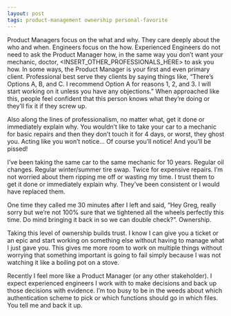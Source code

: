 ```yaml
---
layout: post
tags: product-management ownership personal-favorite
---
```


Product Managers focus on the what and why. They care deeply about the who and when. Engineers focus on the how. Experienced Engineers do not need to ask the Product Manager how, in the same way you don’t want your mechanic, doctor, <INSERT_OTHER_PROFESSIONALS_HERE> to ask you how. In some ways, the Product Manager is your first and even primary client. Professional best serve they clients by saying things like, “There’s Options A, B, and C. I recommend Option A for reasons 1, 2, and 3. I will start working on it unless you have any objections.” When approached like this, people feel confident that this person knows what they’re doing or they’ll fix it if they screw up.

Also along the lines of professionalism, no matter what, get it done or immediately explain why. You wouldn’t like to take your car to a mechanic for basic repairs and then they don’t touch it for 4 days, or worst, they ghost you. Acting like you won’t notice… Of course you’ll notice! And you’ll be pissed!

I’ve been taking the same car to the same mechanic for 10 years. Regular oil changes. Regular winter/summer tire swap. Twice for expensive repairs. I’m not worried about them ripping me off or wasting my time. I trust them to get it done or immediately explain why. They’ve been consistent or I would have replaced them.

One time they called me 30 minutes after I left and said, “Hey Greg, really sorry but we’re not 100% sure that we tightened all the wheels perfectly this time. Do mind bringing it back in so we can double check?”. Ownership.

Taking this level of ownership builds trust. I know I can give you a ticket or an epic and start working on something else without having to manage what I just gave you. This gives me more room to work on multiple things without worrying that something important is going to fail simply because I was not watching it like a boiling pot on a stove.

Recently I feel more like a Product Manager (or any other stakeholder). I expect experienced engineers I work with to make decisions and back up those decisions with evidence. I’m too busy to be in the weeds about which authentication scheme to pick or which functions should go in which files. You tell me and back it up.
